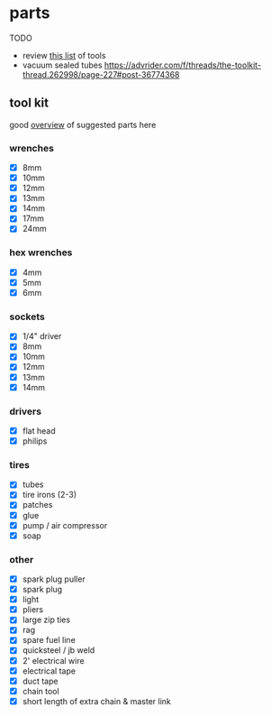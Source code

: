 # parts

TODO

- review [this list][0] of tools
- vacuum sealed tubes https://advrider.com/f/threads/the-toolkit-thread.262998/page-227#post-36774368

## tool kit

good [overview](http://www.advrider.com/forums/showthread.php?t=262998) of suggested parts here

### wrenches

- [x] 8mm
- [x] 10mm
- [x] 12mm
- [x] 13mm
- [x] 14mm
- [x] 17mm
- [x] 24mm

### hex wrenches

- [x] 4mm
- [x] 5mm
- [x] 6mm

### sockets

- [x] 1/4" driver
- [x] 8mm
- [x] 10mm
- [x] 12mm
- [x] 13mm
- [x] 14mm

### drivers

- [x] flat head
- [x] philips

### tires

- [x] tubes
- [x] tire irons (2-3)
- [x] patches
- [x] glue
- [x] pump / air compressor
- [x] soap

### other

- [x] spark plug puller
- [x] spark plug
- [x] light
- [x] pliers
- [x] large zip ties
- [x] rag
- [x] spare fuel line
- [x] quicksteel / jb weld
- [x] 2' electrical wire
- [x] electrical tape
- [x] duct tape
- [x] chain tool
- [x] short length of extra chain & master link

[0]: https://advrider.com/f/threads/the-toolkit-thread.262998/page-219#post-36251657

